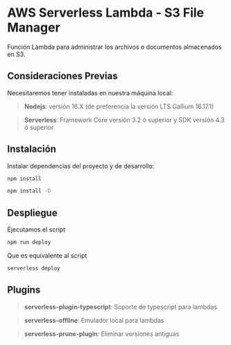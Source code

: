 # AWS Serverless Lambda - S3 File Manager

Función Lambda para administrar los archivos o documentos almacenados en S3.

## Consideraciones Previas

Necesitaremos tener instaladas en nuestra máquina local:

> **Nodejs**: versión 16.X (de preferencia la versión LTS Gallium 16.17.1)

> **Serverless**: Framework Core versión 3.2 ó superior y SDK versión 4.3 ó superior

## Instalación

Instalar dependencias del proyecto y de desarrollo:

```sh
npm install
```

```sh
npm install -D
```

## Despliegue

Ejecutamos el script

```sh
npm run deploy
```

Que es equivalente al script

```sh
serverless deploy
```

## Plugins

> **serverless-plugin-typescript**: Soporte de typescript para lambdas

> **serverless-offline**: Emulador local para lambdas

> **serverless-prune-plugin**: Eliminar versiones antiguas
